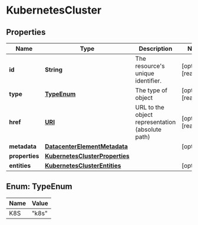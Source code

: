 

# KubernetesCluster

## Properties

| Name | Type | Description | Notes |
| ------------ | ------------- | ------------- | ------------- |
| **id** | **String** | The resource&#39;s unique identifier. |  [optional] [readonly] |
| **type** | [**TypeEnum**](#TypeEnum) | The type of object |  [optional] [readonly] |
| **href** | [**URI**](URI.md) | URL to the object representation (absolute path) |  [optional] [readonly] |
| **metadata** | [**DatacenterElementMetadata**](DatacenterElementMetadata.md) |  |  [optional] |
| **properties** | [**KubernetesClusterProperties**](KubernetesClusterProperties.md) |  |  |
| **entities** | [**KubernetesClusterEntities**](KubernetesClusterEntities.md) |  |  [optional] |



## Enum: TypeEnum

| Name | Value |
| ---- | -----
| K8S | &quot;k8s&quot; |


